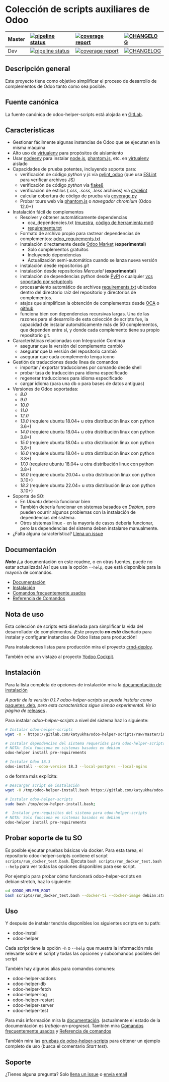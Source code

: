 # Colección de scripts auxiliares de Odoo

| Master        | [![pipeline status](https://gitlab.com/katyukha/odoo-helper-scripts/badges/master/pipeline.svg)](https://gitlab.com/katyukha/odoo-helper-scripts/commits/master) |  [![coverage report](https://gitlab.com/katyukha/odoo-helper-scripts/badges/master/coverage.svg)](https://gitlab.com/katyukha/odoo-helper-scripts/commits/master)| [![CHANGELOG](https://img.shields.io/badge/CHANGELOG-master-brightgreen.svg)](https://gitlab.com/katyukha/odoo-helper-scripts/blob/master/CHANGELOG.md)              |
| ------------- |:---------------|:--------------|:------------|
| Dev           | [![pipeline status](https://gitlab.com/katyukha/odoo-helper-scripts/badges/dev/pipeline.svg)](https://gitlab.com/katyukha/odoo-helper-scripts/commits/dev) | [![coverage report](https://gitlab.com/katyukha/odoo-helper-scripts/badges/dev/coverage.svg)](https://gitlab.com/katyukha/odoo-helper-scripts/commits/dev) | [![CHANGELOG](https://img.shields.io/badge/CHANGELOG-dev-yellow.svg)](https://gitlab.com/katyukha/odoo-helper-scripts/blob/dev/CHANGELOG.md) |

## Descripción general

Este proyecto tiene como objetivo simplificar el proceso de desarrollo de complementos de Odoo tanto como sea posible.

## Fuente canónica

La fuente canónica de odoo-helper-scripts está alojada en [GitLab](https://gitlab.com/katyukha/odoo-helper-scripts).

## Características

- Gestionar fácilmente algunas instancias de Odoo que se ejecutan en la misma máquina
- Alto uso de [virtualenv](https://virtualenv.pypa.io/en/stable/) para propósitos de aislamiento
- Usar [nodeenv](https://pypi.python.org/pypi/nodeenv) para instalar [node.js](https://nodejs.org/en/), [phantom.js](http://phantomjs.org/), etc. en [virtualenv](https://virtualenv.pypa.io/en/stable/) aislado
- Capacidades de prueba potentes, incluyendo soporte para:
    - verificación de código *python* y *js* vía [pylint\_odoo](https://pypi.python.org/pypi/pylint-odoo) (que usa [ESLint](https://eslint.org/) para verificar archivos JS)
    - verificación de código *python* vía [flake8](https://pypi.python.org/pypi/flake8)
    - verificación de estilos (*.css*, *.scss*, *.less* archivos) vía [stylelint](https://stylelint.io/)
    - calcular cobertura de código de prueba vía [coverage.py](https://coverage.readthedocs.io)
    - Probar tours web vía [phantom.js](http://phantomjs.org/) o *navegador chromium* (Odoo 12.0+)
- Instalación fácil de complementos
    - Resolver y obtener automáticamente dependencias
        - oca\_dependencies.txt ([muestra](https://github.com/OCA/maintainer-quality-tools/blob/master/sample_files/oca_dependencies.txt), [código de herramienta mqt](https://github.com/OCA/maintainer-quality-tools/blob/master/sample_files/oca_dependencies.txt))
        - [requirements.txt](https://pip.readthedocs.io/en/stable/user_guide/#requirements-files)
    - Formato de archivo propio para rastrear dependencias de complementos: [odoo\_requirements.txt](https://katyukha.gitlab.io/odoo-helper-scripts/odoo-requirements-txt/)
    - instalación directamente desde [Odoo Market](https://apps.odoo.com/apps) (**experimental**)
        - Solo complementos gratuitos
        - Incluyendo dependencias
        - Actualización semi-automática cuando se lanza nueva versión
    - instalación desde repositorios *git*
    - instalación desde repositorios *Mercurial* (**experimental**)
    - instalación de dependencias python desde [PyPI](pypi.python.org/pypi) o cualquier [vcs soportado por setuptools](https://setuptools.readthedocs.io/en/latest/setuptools.html?highlight=develop%20mode#dependencies-that-aren-t-in-pypi)
    - procesamiento automático de archivos [requirements.txt](https://pip.pypa.io/en/stable/user_guide/#requirements-files) ubicados dentro del directorio raíz del repositorio y directorios de complementos.
    - atajos que simplifican la obtención de complementos desde [OCA](https://github.com/OCA) o [github](https://github.com)
    - funciona bien con dependencias recursivas largas.
      Una de las razones para el desarrollo de esta colección de scripts fue,
      la capacidad de instalar automáticamente más de 50 complementos,
      que dependen entre sí, y donde cada complemento tiene su propio repositorio git.
- Características relacionadas con Integración Continua
    - asegurar que la versión del complemento cambió
    - asegurar que la versión del repositorio cambió
    - asegurar que cada complemento tenga icono
- Gestión de traducciones desde línea de comandos
    - importar / exportar traducciones por comando desde shell
    - probar tasa de traducción para idioma especificado
    - regenerar traducciones para idioma especificado
    - cargar idioma (para una db o para bases de datos antiguas)
- Versiones de Odoo soportadas:
    - *8.0*
    - *9.0*
    - *10.0*
    - *11.0*
    - *12.0*
    - *13.0* (requiere ubuntu 18.04+ u otra distribución linux con python 3.6+)
    - *14.0* (requiere ubuntu 18.04+ u otra distribución linux con python 3.8+)
    - *15.0* (requiere ubuntu 18.04+ u otra distribución linux con python 3.8+)
    - *16.0* (requiere ubuntu 18.04+ u otra distribución linux con python 3.8+)
    - *17.0* (requiere ubuntu 18.04+ u otra distribución linux con python 3.8+)
    - *18.0* (requiere ubuntu 20.04+ u otra distribución linux con python 3.10+)
    - *18.3* (requiere ubuntu 22.04+ u otra distribución linux con python 3.10+)
- Soporte de SO:
    - En *Ubuntu* debería funcionar bien
    - También debería funcionar en sistemas basados en *Debian*, pero pueden ocurrir algunos problemas con la instalación de dependencias del sistema.
    - Otros sistemas linux - en la mayoría de casos debería funcionar, pero las dependencias del sistema deben instalarse manualmente.
- ¿Falta alguna característica? [Llena un issue](https://gitlab.com/katyukha/odoo-helper-scripts/issues/new)


## Documentación

***Nota*** ¡La documentación en este readme, o en otras fuentes, puede no estar actualizada!
Así que usa la opción `--help`, que está disponible para la mayoría de comandos.

- [Documentación](https://katyukha.gitlab.io/odoo-helper-scripts/)
- [Instalación](https://katyukha.gitlab.io/odoo-helper-scripts/installation/)
- [Comandos frecuentemente usados](https://katyukha.gitlab.io/odoo-helper-scripts/frequently-used-commands/)
- [Referencia de Comandos](https://katyukha.gitlab.io/odoo-helper-scripts/command-reference/)


## Nota de uso

Esta colección de scripts está diseñada para simplificar la vida del desarrollador de complementos.
¡Este proyecto ***no está*** diseñado para instalar y configurar instancias de Odoo listas para producción!

Para instalaciones listas para producción mira el proyecto [crnd-deploy](http://github.com/crnd-inc/crnd-deploy).

También echa un vistazo al proyecto [Yodoo Cockpit](https://crnd.pro/yodoo-cockpit).


## Instalación

Para la lista completa de opciones de instalación mira la [documentación de instalación](https://katyukha.gitlab.io/odoo-helper-scripts/installation/)

*A partir de la versión 0.1.7 odoo-helper-scripts se puede instalar como* [paquetes .deb](https://katyukha.gitlab.io/odoo-helper-scripts/installation#install-as-deb-package)*,
pero esta característica sigue siendo experimental. Ve la página de* [releases](https://gitlab.com/katyukha/odoo-helper-scripts/tags) *.*

Para instalar *odoo-helper-scripts* a nivel del sistema haz lo siguiente:

```bash
# Instalar odoo-helper-scripts
wget -O - https://gitlab.com/katyukha/odoo-helper-scripts/raw/master/install-system.bash | sudo bash -s

# Instalar dependencias del sistema requeridas para odoo-helper-scripts
# NOTA: Solo funciona en sistemas basados en debian
odoo-helper install pre-requirements

# Instalar Odoo 18.3
odoo-install --odoo-version 18.3 --local-postgres --local-nginx
```

o de forma más explícita:

```bash
# Descargar script de instalación
wget -O /tmp/odoo-helper-install.bash https://gitlab.com/katyukha/odoo-helper-scripts/raw/master/install-system.bash;

# Instalar odoo-helper-scripts
sudo bash /tmp/odoo-helper-install.bash;

#  Instalar pre-requisitos del sistema para odoo-helper-scripts
# NOTA: Solo funciona en sistemas basados en debian
odoo-helper install pre-requirements
```

## Probar soporte de tu SO

Es posible ejecutar pruebas básicas vía docker.
Para esta tarea, el repositorio odoo-helper-scripts contiene el script `scripts/run_docker_test.bash`.
Ejecuta `bash scripts/run_docker_test.bash --help` para ver todas las opciones disponibles para ese script.

Por ejemplo para probar cómo funcionará odoo-helper-scripts en debian:stretch, haz lo siguiente:

```bash
cd $ODOO_HELPER_ROOT
bash scripts/run_docker_test.bash --docker-ti --docker-image debian:stretch
```


## Uso

Y después de instalar tendrás disponibles los siguientes scripts en tu path:

- odoo-install
- odoo-helper

Cada script tiene la opción `-h` o `--help` que muestra la información más relevante
sobre el script y todas las opciones y subcomandos posibles del script

También hay algunos alias para comandos comunes:

- odoo-helper-addons
- odoo-helper-db
- odoo-helper-fetch
- odoo-helper-log
- odoo-helper-restart
- odoo-helper-server
- odoo-helper-test

Para más información mira la [documentación](https://katyukha.gitlab.io/odoo-helper-scripts/). (actualmente el estado de la documentación es *trabajo-en-progreso*).
También mira [Comandos frecuentemente usados](https://katyukha.gitlab.io/odoo-helper-scripts/frequently-used-commands/) y [Referencia de comandos](https://katyukha.gitlab.io/odoo-helper-scripts/command-reference/)

También mira las [pruebas de odoo-helper-scripts](./tests/test.bash) para obtener un ejemplo completo de uso (busca el comentario *Start test*).

## Soporte

¿Tienes alguna pregunta? Solo [llena un issue](https://gitlab.com/katyukha/odoo-helper-scripts/issues/new) o [envía email](mailto:incoming+katyukha/odoo-helper-scripts@incoming.gitlab.com)
